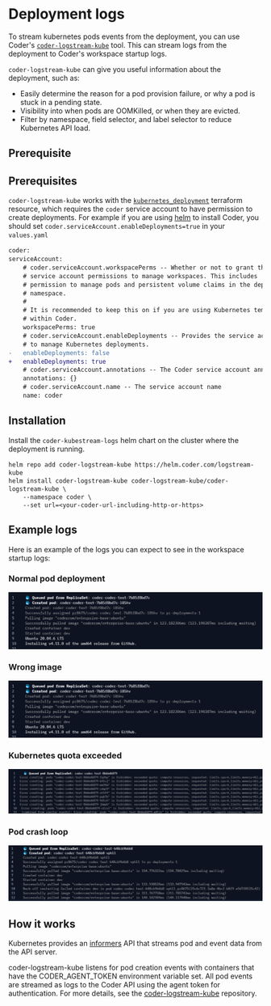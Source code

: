# Deployment logs

To stream kubernetes pods events from the deployment, you can use Coder's [`coder-logstream-kube`](https://github.com/coder/coder-logstream-kube) tool. This can stream logs from the deployment to Coder's workspace startup logs.

`coder-logstream-kube` can give you useful information about the deployment, such as:

- Easily determine the reason for a pod provision failure, or why a pod is stuck in a pending state.
- Visibility into when pods are OOMKilled, or when they are evicted.
- Filter by namespace, field selector, and label selector to reduce Kubernetes API load.

## Prerequisite

## Prerequisites

`coder-logstream-kube` works with the [`kubernetes_deployment`](https://registry.terraform.io/providers/hashicorp/kubernetes/latest/docs/resources/deployment) terraform resource, which requires the `coder` service account to have permission to create deployments. For example if you are using [helm](https://coder.com/docs/v2/latest/install/kubernetes#install-coder-with-helm) to install Coder, you should set `coder.serviceAccount.enableDeployments=true` in your `values.yaml`

```diff
coder:
serviceAccount:
    # coder.serviceAccount.workspacePerms -- Whether or not to grant the coder
    # service account permissions to manage workspaces. This includes
    # permission to manage pods and persistent volume claims in the deployment
    # namespace.
    #
    # It is recommended to keep this on if you are using Kubernetes templates
    # within Coder.
    workspacePerms: true
    # coder.serviceAccount.enableDeployments -- Provides the service account permission
    # to manage Kubernetes deployments.
-   enableDeployments: false
+   enableDeployments: true
    # coder.serviceAccount.annotations -- The Coder service account annotations.
    annotations: {}
    # coder.serviceAccount.name -- The service account name
    name: coder
```

## Installation

Install the `coder-kubestream-logs` helm chart on the cluster where the deployment is running.

```shell
helm repo add coder-logstream-kube https://helm.coder.com/logstream-kube
helm install coder-logstream-kube coder-logstream-kube/coder-logstream-kube \
    --namespace coder \
    --set url=<your-coder-url-including-http-or-https>
```

## Example logs

Here is an example of the logs you can expect to see in the workspace startup logs:

### Normal pod deployment

![normal pod deployment](./coder-logstream-kube-logs-normal.png)

### Wrong image

![Wrong image name](./coder-logstream-kube-logs-wrong-image.png)

### Kubernetes quota exceeded

![Kubernetes quota exceeded](./coder-logstream-kube-logs-quota-exceeded.png)

### Pod crash loop

![Pod crash loop](./coder-logstream-kube-logs-pod-crashed.png)

## How it works

Kubernetes provides an [informers](https://pkg.go.dev/k8s.io/client-go/informers) API that streams pod and event data from the API server.

coder-logstream-kube listens for pod creation events with containers that have the CODER_AGENT_TOKEN environment variable set. All pod events are streamed as logs to the Coder API using the agent token for authentication. For more details, see the [coder-logstream-kube](https://github.com/coder/coder-logstream-kube) repository.
